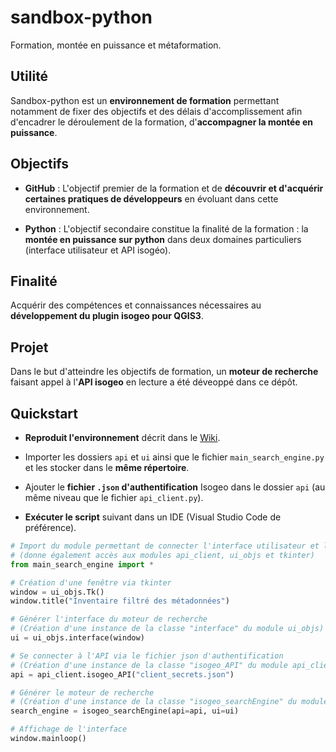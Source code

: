 # sandbox-python

Formation, montée en puissance et métaformation.

## Utilité

Sandbox-python est un **environnement de formation** permettant notamment de fixer des objectifs et des délais d'accomplissement afin d'encadrer le déroulement de la formation, d'**accompagner la montée en puissance**.

## Objectifs

* **GitHub** : L'objectif premier de la formation et de **découvrir et d'acquérir certaines pratiques de développeurs** en évoluant dans cette environnement.

* **Python** : L'objectif secondaire constitue la finalité de la formation : la **montée en puissance sur python** dans deux domaines particuliers (interface utilisateur et API isogéo).

## Finalité

Acquérir des compétences et connaissances nécessaires au **développement du plugin isogeo pour QGIS3**.

## Projet

Dans le but d'atteindre les objectifs de formation, un **moteur de recherche** faisant appel à l'**API isogeo** en lecture a été déveoppé dans ce dépôt.

## Quickstart

* **Reproduit l'environnement** décrit dans le [Wiki](https://github.com/isogeo/sandbox-python/wiki/Environnement).

* Importer les dossiers `api` et `ui` ainsi que le fichier `main_search_engine.py` et les stocker dans le **même répertoire**.

* Ajouter le **fichier `.json` d'authentification** Isogeo dans le dossier `api` (au même niveau que le fichier `api_client.py`).

* **Exécuter le script** suivant dans un IDE (Visual Studio Code de préférence).

``` Python
# Import du module permettant de connecter l'interface utilisateur et l'API Isogeo
# (donne également accès aux modules api_client, ui_objs et tkinter)
from main_search_engine import *

# Création d'une fenêtre via tkinter
window = ui_objs.Tk()
window.title("Inventaire filtré des métadonnées")

# Générer l'interface du moteur de recherche
# (Création d'une instance de la classe "interface" du module ui_objs)
ui = ui_objs.interface(window)

# Se connecter à l'API via le fichier json d'authentification
# (Création d'une instance de la classe "isogeo_API" du module api_client)
api = api_client.isogeo_API("client_secrets.json")

# Générer le moteur de recherche
# (Création d'une instance de la classe "isogeo_searchEngine" du module main_search_engine)
search_engine = isogeo_searchEngine(api=api, ui=ui)

# Affichage de l'interface
window.mainloop()
```

